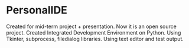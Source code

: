 # PersonalIDE
Created for mid-term project + presentation.
Now it is an open source project.
Created Integrated Development Environment on Python.
Using Tkinter, subprocess, filedialog libraries.
Using text editor and test output.
